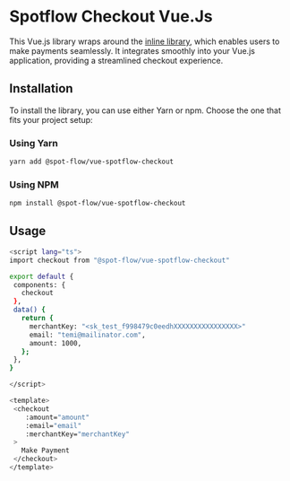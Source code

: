 
# Spotflow Checkout Vue.Js

This Vue.js library wraps around the [inline library](https://github.com/Spotflow-One/spotflow-checkout-inline), which enables users to make payments seamlessly. 
It integrates smoothly into your Vue.js application, providing a streamlined checkout experience.


## Installation

To install the library, you can use either Yarn or npm. Choose the one that fits your project setup:

### Using Yarn

```bash
yarn add @spot-flow/vue-spotflow-checkout
 ```

### Using NPM

```bash
npm install @spot-flow/vue-spotflow-checkout
 ```

## Usage
 ```sh
 <script lang="ts">
import checkout from "@spot-flow/vue-spotflow-checkout"

export default {
  components: {
    checkout
  },
  data() {
    return {
      merchantKey: "<sk_test_f998479c0eedhXXXXXXXXXXXXXXXX>"
      email: "temi@mailinator.com",
      amount: 1000,
    };
  },
}

</script>

<template>
  <checkout 
     :amount="amount" 
     :email="email" 
     :merchantKey="merchantKey"
  >
    Make Payment
  </checkout>
</template>
 ```
